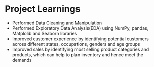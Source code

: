 # Project Learnings
- Performed Data Cleaning and Manipulation
- Performed Exploratory Data Analysis(EDA) using NumPy, pandas, Matplolib and Seaborn libraries
- Improved customer experience by identifying potential customers across different states, occupations, genders and age groups
- Improved sales by identifying most selling product categories and products, which can help to plan inventory and hence meet the demands
